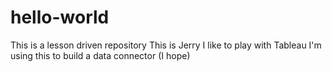 # hello-world
This is a lesson driven repository
This is Jerry
I like to play with Tableau
I'm using this to build a data connector (I hope)
